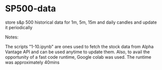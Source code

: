 # SP500-data

store s&p 500 historical data for 1m, 5m, 15m and daily candles and update it periodically

Notes:

The scripts "1-10.ipynb" are ones used to fetch the stock data from Alpha Vantage API and can be used anytime to update them. 
Also, to avail the opportunity of a fast code runtime, Google colab was used. The runtime was approximately 40mins
